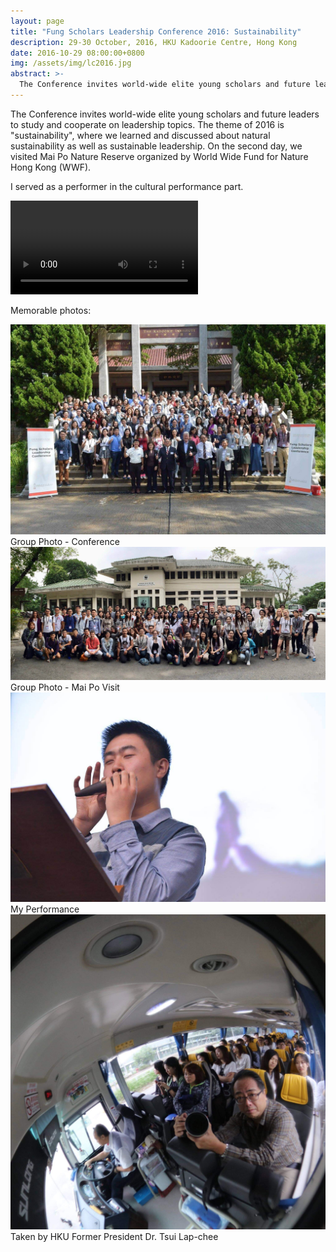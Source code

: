 ```yaml
---
layout: page
title: "Fung Scholars Leadership Conference 2016: Sustainability"
description: 29-30 October, 2016, HKU Kadoorie Centre, Hong Kong
date: 2016-10-29 08:00:00+0800
img: /assets/img/lc2016.jpg
abstract: >-
  The Conference invites world-wide elite young scholars and future leaders to study and cooperate on leadership topics. The theme of 2016 is "sustainability", where we learned and discussed about natural sustainability as well as sustainable leadership. On the second day, we visited Mai Po Nature Reserve organized by World Wide Fund for Nature Hong Kong (WWF).
---
```


The Conference invites world-wide elite young scholars and future leaders to study and cooperate on leadership topics. The theme of 2016 is "sustainability", where we learned and discussed about natural sustainability as well as sustainable leadership. On the second day, we visited Mai Po Nature Reserve organized by World Wide Fund for Nature Hong Kong (WWF).

I served as a performer in the cultural performance part.

<video controls class="col three" src="/files/Millennium_Elegance.mp4"></video>

Memorable photos:

<img class="col three" src="/assets/img/lc2016-1.jpg" alt="Group Photo - Conference">
<div class="caption">Group Photo - Conference</div>
<img class="col three" src="/assets/img/lc2016-2.jpg" alt="Group Photo - Mai Po Visit">
<div class="caption">Group Photo - Mai Po Visit</div>
<img class="col three" src="/assets/img/lc2016-3.jpg" alt="My Performance">
<div class="caption">My Performance</div>
<img class="col three" src="/assets/img/lc2016-4.jpg" alt="Taken by HKU Former President Dr. Tsui Lap-chee">
<div class="caption">Taken by HKU Former President Dr. Tsui Lap-chee</div>